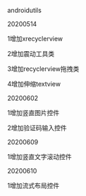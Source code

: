 androidutils

20200514

1增加xrecyclerview

2增加震动工具类

3增加recyclerview拖拽类

4增加伸缩textview

20200602

1增加竖直图片控件

2增加验证码输入控件


20200609

1增加竖直文字滚动控件

20200610

1增加流式布局控件

